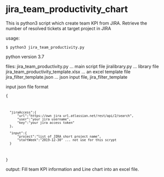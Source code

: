 # jira_team_productivity_chart
This is python3 script which create team KPI from JIRA.
Retrieve the number of resolved tickets at target project in JIRA

usage:

<code>$ python3 jira_team_productivity.py <json file> </code>

python version 3.7


files:
      jira_team_productivity.py  ... main script file
      jiralibrary.py             ... library file
      jira_team_productivity_template.xlsx ... an excel template file
      jira_filter_template.json   ... json input file, jira_filter_template


input json file format

<code>{

      "jiraAccess":{
          "url":"https://own jira url.atlassian.net/rest/api/2/search",
          "user":"your jira username",
          "key":"your jira access token"
      },

      "input":{
          "project":"list of JIRA short project name",
          "startWeek":"2019-12-30" ... not use for this scrypt
      }
}</code>

output:
Fill team KPI information and Line chart into an excel file.
